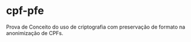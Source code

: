 # cpf-pfe
Prova de Conceito do uso de criptografia com preservação de formato na anonimização de CPFs. 
